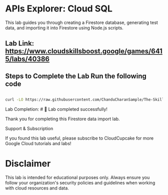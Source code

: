 
# APIs Explorer: Cloud SQL

This lab guides you through creating a Firestore database, generating test data, and importing it into Firestore using Node.js scripts.

**Lab Link:**  
https://www.cloudskillsboost.google/games/6415/labs/40386
---

## Steps to Complete the Lab Run the following code

```bash

curl -LO https://raw.githubusercontent.com/ChanduCharanSample/The-Skills-Boost-Arcade-Future-Ready-Skills---2025/main/Launch%20and%20Deploy/APIs%20Explorer%3A%20Cloud%20SQL/cloudcupcake.sh && chmod +x cloudcupcake.sh && ./cloudcupcake.sh


```

Lab Completion:  # 🎉 Lab completed successfully!

Thank you for completing this Firestore data import lab.

Support & Subscription

If you found this lab useful, please subscribe to CloudCupcake for more Google Cloud tutorials and labs!

# Disclaimer

This lab is intended for educational purposes only. Always ensure you follow your organization's security policies and guidelines when working with cloud resources and data.




